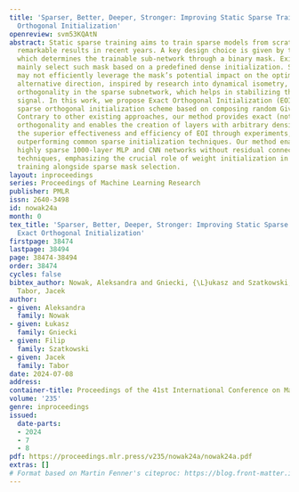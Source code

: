 ```yaml
---
title: 'Sparser, Better, Deeper, Stronger: Improving Static Sparse Training with Exact
  Orthogonal Initialization'
openreview: svm53KQAtN
abstract: Static sparse training aims to train sparse models from scratch, achieving
  remarkable results in recent years. A key design choice is given by the sparse initialization,
  which determines the trainable sub-network through a binary mask. Existing methods
  mainly select such mask based on a predefined dense initialization. Such an approach
  may not efficiently leverage the mask’s potential impact on the optimization. An
  alternative direction, inspired by research into dynamical isometry, is to introduce
  orthogonality in the sparse subnetwork, which helps in stabilizing the gradient
  signal. In this work, we propose Exact Orthogonal Initialization (EOI), a novel
  sparse orthogonal initialization scheme based on composing random Givens rotations.
  Contrary to other existing approaches, our method provides exact (not approximated)
  orthogonality and enables the creation of layers with arbitrary densities. We demonstrate
  the superior effectiveness and efficiency of EOI through experiments, consistently
  outperforming common sparse initialization techniques. Our method enables training
  highly sparse 1000-layer MLP and CNN networks without residual connections or normalization
  techniques, emphasizing the crucial role of weight initialization in static sparse
  training alongside sparse mask selection.
layout: inproceedings
series: Proceedings of Machine Learning Research
publisher: PMLR
issn: 2640-3498
id: nowak24a
month: 0
tex_title: 'Sparser, Better, Deeper, Stronger: Improving Static Sparse Training with
  Exact Orthogonal Initialization'
firstpage: 38474
lastpage: 38494
page: 38474-38494
order: 38474
cycles: false
bibtex_author: Nowak, Aleksandra and Gniecki, {\L}ukasz and Szatkowski, Filip and
  Tabor, Jacek
author:
- given: Aleksandra
  family: Nowak
- given: Łukasz
  family: Gniecki
- given: Filip
  family: Szatkowski
- given: Jacek
  family: Tabor
date: 2024-07-08
address:
container-title: Proceedings of the 41st International Conference on Machine Learning
volume: '235'
genre: inproceedings
issued:
  date-parts:
  - 2024
  - 7
  - 8
pdf: https://proceedings.mlr.press/v235/nowak24a/nowak24a.pdf
extras: []
# Format based on Martin Fenner's citeproc: https://blog.front-matter.io/posts/citeproc-yaml-for-bibliographies/
---
```

